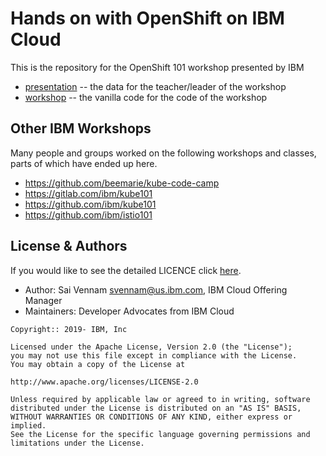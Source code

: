 # Hands on with OpenShift on IBM Cloud

This is the repository for the OpenShift 101 workshop presented by IBM

- [presentation](./presentation) -- the data for the teacher/leader of the workshop
- [workshop](./workshop) -- the vanilla code for the code of the workshop

## Other IBM Workshops

Many people and groups worked on the following workshops and classes, parts of which have ended up here.

* https://github.com/beemarie/kube-code-camp
* https://gitlab.com/ibm/kube101
* https://github.com/ibm/kube101
* https://github.com/ibm/istio101

## License & Authors

If you would like to see the detailed LICENCE click [here](./LICENCE).

- Author: Sai Vennam <svennam@us.ibm.com>, IBM Cloud Offering Manager
- Maintainers: Developer Advocates from IBM Cloud

```text
Copyright:: 2019- IBM, Inc

Licensed under the Apache License, Version 2.0 (the "License");
you may not use this file except in compliance with the License.
You may obtain a copy of the License at

http://www.apache.org/licenses/LICENSE-2.0

Unless required by applicable law or agreed to in writing, software
distributed under the License is distributed on an "AS IS" BASIS,
WITHOUT WARRANTIES OR CONDITIONS OF ANY KIND, either express or implied.
See the License for the specific language governing permissions and
limitations under the License.
```
